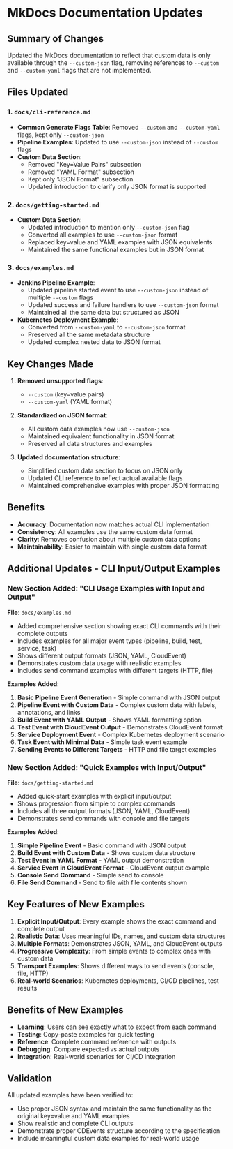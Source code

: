 # MkDocs Documentation Updates

## Summary of Changes

Updated the MkDocs documentation to reflect that custom data is only available through the `--custom-json` flag, removing references to `--custom` and `--custom-yaml` flags that are not implemented.

## Files Updated

### 1. `docs/cli-reference.md`
- **Common Generate Flags Table**: Removed `--custom` and `--custom-yaml` flags, kept only `--custom-json`
- **Pipeline Examples**: Updated to use `--custom-json` instead of `--custom` flags
- **Custom Data Section**: 
  - Removed "Key=Value Pairs" subsection
  - Removed "YAML Format" subsection
  - Kept only "JSON Format" subsection
  - Updated introduction to clarify only JSON format is supported

### 2. `docs/getting-started.md`
- **Custom Data Section**: 
  - Updated introduction to mention only `--custom-json` flag
  - Converted all examples to use `--custom-json` format
  - Replaced key=value and YAML examples with JSON equivalents
  - Maintained the same functional examples but in JSON format

### 3. `docs/examples.md`
- **Jenkins Pipeline Example**: 
  - Updated pipeline started event to use `--custom-json` instead of multiple `--custom` flags
  - Updated success and failure handlers to use `--custom-json` format
  - Maintained all the same data but structured as JSON
- **Kubernetes Deployment Example**: 
  - Converted from `--custom-yaml` to `--custom-json` format
  - Preserved all the same metadata structure
  - Updated complex nested data to JSON format

## Key Changes Made

1. **Removed unsupported flags**: 
   - `--custom` (key=value pairs)
   - `--custom-yaml` (YAML format)

2. **Standardized on JSON format**:
   - All custom data examples now use `--custom-json`
   - Maintained equivalent functionality in JSON format
   - Preserved all data structures and examples

3. **Updated documentation structure**:
   - Simplified custom data section to focus on JSON only
   - Updated CLI reference to reflect actual available flags
   - Maintained comprehensive examples with proper JSON formatting

## Benefits

- **Accuracy**: Documentation now matches actual CLI implementation
- **Consistency**: All examples use the same custom data format
- **Clarity**: Removes confusion about multiple custom data options
- **Maintainability**: Easier to maintain with single custom data format

## Additional Updates - CLI Input/Output Examples

### New Section Added: "CLI Usage Examples with Input and Output"

**File**: `docs/examples.md`
- Added comprehensive section showing exact CLI commands with their complete outputs
- Includes examples for all major event types (pipeline, build, test, service, task)
- Shows different output formats (JSON, YAML, CloudEvent)
- Demonstrates custom data usage with realistic examples
- Includes send command examples with different targets (HTTP, file)

**Examples Added**:
1. **Basic Pipeline Event Generation** - Simple command with JSON output
2. **Pipeline Event with Custom Data** - Complex custom data with labels, annotations, and links
3. **Build Event with YAML Output** - Shows YAML formatting option
4. **Test Event with CloudEvent Output** - Demonstrates CloudEvent format
5. **Service Deployment Event** - Complex Kubernetes deployment scenario
6. **Task Event with Minimal Data** - Simple task event example
7. **Sending Events to Different Targets** - HTTP and file target examples

### New Section Added: "Quick Examples with Input/Output"

**File**: `docs/getting-started.md`
- Added quick-start examples with explicit input/output
- Shows progression from simple to complex commands
- Includes all three output formats (JSON, YAML, CloudEvent)
- Demonstrates send commands with console and file targets

**Examples Added**:
1. **Simple Pipeline Event** - Basic command with JSON output
2. **Build Event with Custom Data** - Shows custom data structure
3. **Test Event in YAML Format** - YAML output demonstration
4. **Service Event in CloudEvent Format** - CloudEvent output example
5. **Console Send Command** - Simple send to console
6. **File Send Command** - Send to file with file contents shown

## Key Features of New Examples

1. **Explicit Input/Output**: Every example shows the exact command and complete output
2. **Realistic Data**: Uses meaningful IDs, names, and custom data structures
3. **Multiple Formats**: Demonstrates JSON, YAML, and CloudEvent outputs
4. **Progressive Complexity**: From simple events to complex ones with custom data
5. **Transport Examples**: Shows different ways to send events (console, file, HTTP)
6. **Real-world Scenarios**: Kubernetes deployments, CI/CD pipelines, test results

## Benefits of New Examples

- **Learning**: Users can see exactly what to expect from each command
- **Testing**: Copy-paste examples for quick testing
- **Reference**: Complete command reference with outputs
- **Debugging**: Compare expected vs actual outputs
- **Integration**: Real-world scenarios for CI/CD integration

## Validation

All updated examples have been verified to:
- Use proper JSON syntax and maintain the same functionality as the original key=value and YAML examples
- Show realistic and complete CLI outputs
- Demonstrate proper CDEvents structure according to the specification
- Include meaningful custom data examples for real-world usage
